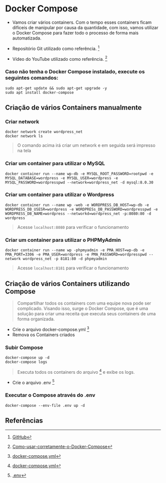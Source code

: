 # Docker Compose

- Vamos criar vários containers. Com o tempo esses containers ficam difíceis de manipular por causa da quantidade, com isso, vamos utilizar o Docker Compose para fazer todo o processo de forma mais automatizada.

- Repositório Git utilizado como referência. [^1]

- Vídeo do YouTube utilizado como referência. [^2]

### Caso não tenha o Docker Compose instalado, execute os seguintes comandos:

```
sudo apt-get update && sudo apt-get upgrade -y
sudo apt install docker-compose
```
## Criação de vários Containers manualmente

### Criar network

```
docker network create wordpress_net
docker network ls
```

> O comando acima irá criar um network e em seguida será impresso na tela

### Criar um container para utilizar o MySQL

```
docker container run --name wp-db -e MYSQL_ROOT_PASSWORD=rootpwd -e MYSQL_DATABASE=wordpress -e MYSQL_USER=wordpress -e MYSQL_PASSWORD=wordpresspwd --network=wordpress_net -d mysql:8.0.30
```

### Criar um container para utilizar o Wordpress

```
docker container run --name wp -web -e WORDPRESS_DB_HOST=wp-db -e WORDPRESS_DB_USESR=wordpress -e WORDPRESs_DB_PASSWORD=wordpresspwd -e WORDPRESS_DB_NAME=wordpress --networkd=wordpress_net -p:8080:80 -d wordpress
```

> Acesse `localhost:8080` para verificar o funcionamento

### Criar um container para utilizar o PHPMyAdmin

```
docker container run --name wp -phpmyadmin -e PMA_HOST=wp-db -e PMA_PORT=3306 -e PMA_USER=wordpress -e PMA_PASSWORD=wordpresspwd --network wordpress_net -p 8181:80 -d phpmyadmin
```

> Acesse `localhost:8181` para verificar o funcionamento

## Criação de vários Containers utilizando Compose

> Compartilhar todos os containers com uma equipe nova pode ser complicado. Visando isso, surge o Docker Compose, que é uma solução para criar uma receita que executa seus containers de uma forma organizada.

- Crie o arquivo docker-compose.yml [^3]
- Remova os Containers criados

### Subir Compose

```
docker-compose up -d
docker-compose logs
```

> Executa todos os containers do arquivo [^3] e exibe os logs.

- Crie o arquivo .env [^4]

### Executar o Compose através do .env

```
docker-compose --env-file .env up -d
```

## Referências

[^1]: [GitHub](<https://github.com/fabricioveronez/live-docker>)

[^2]: [Como-usar-corretamente-o-Docker-Compose](<https://www.youtube.com/watch?v=hue967OT4gw>)

[^3]: [docker-compose.yml](<https://github.com/fabricioveronez/live-docker/blob/main/wodpress/docker-compose.yml>)

[^4]: [.env](<https://github.com/fabricioveronez/live-docker/blob/main/wodpress/.env>)
